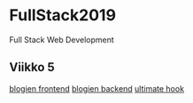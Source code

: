# FullStack2019
Full Stack Web Development 

## Viikko 5
[blogien frontend](https://github.com/Kevhann/FullStack2019/tree/master/part_5/bloglist-frontend)
[blogien backend](https://github.com/Kevhann/FullStack2019/tree/master/part_4)
[ultimate hook](https://github.com/Kevhann/FullStack2019/tree/master/part_5/custom-hooks-master)
